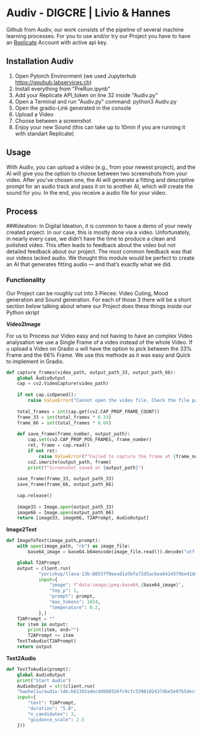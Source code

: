# Audiv - DIGCRE | Livio & Hannes

Github from Audiv, our work consists of the pipeline of several machine learning processes. For you to use and/or try our Project you have to have an [Replicate](https://replicate.com/) Account with active api key. 

## Installation Audiv

1. Open Pytorch Environment (we used Jupyterhub https://gpuhub.labservices.ch)
2. Install everything from "PreRun.ipynb"
3. Add your Replicate API_token on line 32 inside "Audiv.py"
4. Open a Terminal and run "Audiv.py"
command: python3 Audiv.py
5. Open the gradio-Link generated in the console
6. Upload a Video
7. Choose between a screenshot
8. Enjoy your new Sound (this can take up to 10min if you are running it with standart Replicate)

## Usage

With Audiv, you can upload a video (e.g., from your newest project), and the AI will give you the option to choose between two screenshots from your video. After you’ve chosen one, the AI will generate a fitting and descriptive prompt for an audio track and pass it on to another AI, which will create the sound for you. In the end, you receive a audio file for your video.

## Process

###Ideation:
In Digital Ideation, it is common to have a demo of your newly created project. In our case, this is mostly done via a video. Unfortunately, in nearly every case, we didn’t have the time to produce a clean and polished video. This often leads to feedback about the video but not detailed feedback about our project. The most common feedback was that our videos lacked audio. We thought this module would be perfect to create an AI that generates fitting audio — and that’s exactly what we did.


### Functionality

Our Project can be roughly cut into 3 Pieces:  Video Cuting, Mood generation and Sound generation. For each of those 3 there will be a short section below talking about where our Project does these things inside our Python skript

**Video2Image**

For us to Process our Video easy and not having to have an complex Video analysation we use a Single Frame of a video instead of the whole Video. If u upload a Video on Gradio u will have the option to pick between the 33% Frame and the 66% Frame. We use this methode as it was easy and Quick to implement in Gradio.  
```python
def capture_frames(video_path, output_path_33, output_path_66):
    global AudioOutput
    cap = cv2.VideoCapture(video_path)
    
    if not cap.isOpened():
        raise ValueError("Cannot open the video file. Check the file path.")
    
    total_frames = int(cap.get(cv2.CAP_PROP_FRAME_COUNT))
    frame_33 = int(total_frames * 0.33)
    frame_66 = int(total_frames * 0.66)
    
    def save_frame(frame_number, output_path):
        cap.set(cv2.CAP_PROP_POS_FRAMES, frame_number)
        ret, frame = cap.read()
        if not ret:
            raise ValueError(f"Failed to capture the frame at {frame_number}.")
        cv2.imwrite(output_path, frame)
        print(f"Screenshot saved at {output_path}")
    
    save_frame(frame_33, output_path_33)
    save_frame(frame_66, output_path_66)
    
    cap.release()
    
    image33 = Image.open(output_path_33)
    image66 = Image.open(output_path_66)
    return [image33, image66, T2APrompt, AudioOutput]
```

**Image2Text**

```python
def ImageToText(image_path,prompt):
    with open(image_path, "rb") as image_file:
        base64_image = base64.b64encode(image_file.read()).decode("utf-8")

    global T2APrompt
    output = client.run(
            "yorickvp/llava-13b:80537f9eead1a5bfa72d5ac6ea6414379be41d4d4f6679fd776e9535d1eb58bb",
            input={
                "image": f"data:image/jpeg;base64,{base64_image}",
                "top_p": 1,
                "prompt": prompt,
                "max_tokens": 1024,
                "temperature": 0.2,
            },)
    T2APrompt = ""
    for item in output:
        print(item, end="")
        T2APrompt += item
    TextToAudio(T2APrompt)
    return output
```
**Text2Audio**
```python
def TextToAudio(prompt):
    global AudioOutput
    print("Start Audio")
    AudioOutput = str(client.run(
    "haoheliu/audio-ldm:b61392adecdd660326fc9cfc5398182437dbe5e97b5decfb36e1a36de68b5b95",
    input={
        "text": T2APrompt,
        "duration": "5.0",
        "n_candidates": 3,
        "guidance_scale": 2.5
    }))
```
